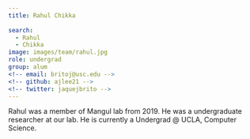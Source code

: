 ```yaml
---
title: Rahul Chikka
 
search:
  - Rahul
  - Chikka
image: images/team/rahul.jpg
role: undergrad
group: alum
<!-- email: britoj@usc.edu -->
<!-- github: ajlee21 -->
<!-- twitter: jaquejbrito -->
---
```


Rahul was a member of Mangul lab from 2019. He was a undergraduate researcher at our lab. He is currently a Undergrad @ UCLA, Computer Science.
